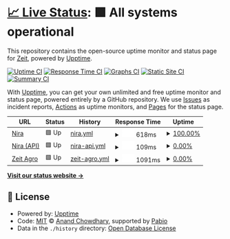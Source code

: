 # [📈 Live Status](https://zeit.com.br): <!--live status--> **🟩 All systems operational**

This repository contains the open-source uptime monitor and status page for [Zeit](https://zeit.com.br), powered by [Upptime](https://github.com/upptime/upptime).

[![Uptime CI](https://github.com/zeit-ia/status/workflows/Uptime%20CI/badge.svg)](https://github.com/zeit-ia/status/actions?query=workflow%3A%22Uptime+CI%22)
[![Response Time CI](https://github.com/zeit-ia/status/workflows/Response%20Time%20CI/badge.svg)](https://github.com/zeit-ia/status/actions?query=workflow%3A%22Response+Time+CI%22)
[![Graphs CI](https://github.com/zeit-ia/status/workflows/Graphs%20CI/badge.svg)](https://github.com/zeit-ia/status/actions?query=workflow%3A%22Graphs+CI%22)
[![Static Site CI](https://github.com/zeit-ia/status/workflows/Static%20Site%20CI/badge.svg)](https://github.com/zeit-ia/status/actions?query=workflow%3A%22Static+Site+CI%22)
[![Summary CI](https://github.com/zeit-ia/status/workflows/Summary%20CI/badge.svg)](https://github.com/zeit-ia/status/actions?query=workflow%3A%22Summary+CI%22)

With [Upptime](https://upptime.js.org), you can get your own unlimited and free uptime monitor and status page, powered entirely by a GitHub repository. We use [Issues](https://github.com/zeit-ia/status/issues) as incident reports, [Actions](https://github.com/zeit-ia/status/actions) as uptime monitors, and [Pages](https://zeit.com.br) for the status page.

<!--start: status pages-->
<!-- This summary is generated by Upptime (https://github.com/upptime/upptime) -->
<!-- Do not edit this manually, your changes will be overwritten -->
<!-- prettier-ignore -->
| URL | Status | History | Response Time | Uptime |
| --- | ------ | ------- | ------------- | ------ |
| <img alt="" src="https://icons.duckduckgo.com/ip3/nira.zeit.com.br.ico" height="13"> [Nira](https://nira.zeit.com.br) | 🟩 Up | [nira.yml](https://github.com/zeit-ia/status/commits/HEAD/history/nira.yml) | <details><summary><img alt="Response time graph" src="./graphs/nira/response-time-week.png" height="20"> 618ms</summary><br><a href="https://zeit.com.br/history/nira"><img alt="Response time 618" src="https://img.shields.io/endpoint?url=https%3A%2F%2Fraw.githubusercontent.com%2Fzeit-ia%2Fstatus%2FHEAD%2Fapi%2Fnira%2Fresponse-time.json"></a><br><a href="https://zeit.com.br/history/nira"><img alt="24-hour response time 618" src="https://img.shields.io/endpoint?url=https%3A%2F%2Fraw.githubusercontent.com%2Fzeit-ia%2Fstatus%2FHEAD%2Fapi%2Fnira%2Fresponse-time-day.json"></a><br><a href="https://zeit.com.br/history/nira"><img alt="7-day response time 618" src="https://img.shields.io/endpoint?url=https%3A%2F%2Fraw.githubusercontent.com%2Fzeit-ia%2Fstatus%2FHEAD%2Fapi%2Fnira%2Fresponse-time-week.json"></a><br><a href="https://zeit.com.br/history/nira"><img alt="30-day response time 618" src="https://img.shields.io/endpoint?url=https%3A%2F%2Fraw.githubusercontent.com%2Fzeit-ia%2Fstatus%2FHEAD%2Fapi%2Fnira%2Fresponse-time-month.json"></a><br><a href="https://zeit.com.br/history/nira"><img alt="1-year response time 618" src="https://img.shields.io/endpoint?url=https%3A%2F%2Fraw.githubusercontent.com%2Fzeit-ia%2Fstatus%2FHEAD%2Fapi%2Fnira%2Fresponse-time-year.json"></a></details> | <details><summary><a href="https://zeit.com.br/history/nira">100.00%</a></summary><a href="https://zeit.com.br/history/nira"><img alt="All-time uptime 100.00%" src="https://img.shields.io/endpoint?url=https%3A%2F%2Fraw.githubusercontent.com%2Fzeit-ia%2Fstatus%2FHEAD%2Fapi%2Fnira%2Fuptime.json"></a><br><a href="https://zeit.com.br/history/nira"><img alt="24-hour uptime 100.00%" src="https://img.shields.io/endpoint?url=https%3A%2F%2Fraw.githubusercontent.com%2Fzeit-ia%2Fstatus%2FHEAD%2Fapi%2Fnira%2Fuptime-day.json"></a><br><a href="https://zeit.com.br/history/nira"><img alt="7-day uptime 100.00%" src="https://img.shields.io/endpoint?url=https%3A%2F%2Fraw.githubusercontent.com%2Fzeit-ia%2Fstatus%2FHEAD%2Fapi%2Fnira%2Fuptime-week.json"></a><br><a href="https://zeit.com.br/history/nira"><img alt="30-day uptime 100.00%" src="https://img.shields.io/endpoint?url=https%3A%2F%2Fraw.githubusercontent.com%2Fzeit-ia%2Fstatus%2FHEAD%2Fapi%2Fnira%2Fuptime-month.json"></a><br><a href="https://zeit.com.br/history/nira"><img alt="1-year uptime 100.00%" src="https://img.shields.io/endpoint?url=https%3A%2F%2Fraw.githubusercontent.com%2Fzeit-ia%2Fstatus%2FHEAD%2Fapi%2Fnira%2Fuptime-year.json"></a></details>
| <img alt="" src="https://icons.duckduckgo.com/ip3/nira.zeit.com.br.ico" height="13"> [Nira (API)](https://nira.zeit.com.br/api/actuator/health) | 🟩 Up | [nira-api.yml](https://github.com/zeit-ia/status/commits/HEAD/history/nira-api.yml) | <details><summary><img alt="Response time graph" src="./graphs/nira-api/response-time-week.png" height="20"> 109ms</summary><br><a href="https://zeit.com.br/history/nira-api"><img alt="Response time 109" src="https://img.shields.io/endpoint?url=https%3A%2F%2Fraw.githubusercontent.com%2Fzeit-ia%2Fstatus%2FHEAD%2Fapi%2Fnira-api%2Fresponse-time.json"></a><br><a href="https://zeit.com.br/history/nira-api"><img alt="24-hour response time 109" src="https://img.shields.io/endpoint?url=https%3A%2F%2Fraw.githubusercontent.com%2Fzeit-ia%2Fstatus%2FHEAD%2Fapi%2Fnira-api%2Fresponse-time-day.json"></a><br><a href="https://zeit.com.br/history/nira-api"><img alt="7-day response time 109" src="https://img.shields.io/endpoint?url=https%3A%2F%2Fraw.githubusercontent.com%2Fzeit-ia%2Fstatus%2FHEAD%2Fapi%2Fnira-api%2Fresponse-time-week.json"></a><br><a href="https://zeit.com.br/history/nira-api"><img alt="30-day response time 109" src="https://img.shields.io/endpoint?url=https%3A%2F%2Fraw.githubusercontent.com%2Fzeit-ia%2Fstatus%2FHEAD%2Fapi%2Fnira-api%2Fresponse-time-month.json"></a><br><a href="https://zeit.com.br/history/nira-api"><img alt="1-year response time 109" src="https://img.shields.io/endpoint?url=https%3A%2F%2Fraw.githubusercontent.com%2Fzeit-ia%2Fstatus%2FHEAD%2Fapi%2Fnira-api%2Fresponse-time-year.json"></a></details> | <details><summary><a href="https://zeit.com.br/history/nira-api">0.00%</a></summary><a href="https://zeit.com.br/history/nira-api"><img alt="All-time uptime 0.00%" src="https://img.shields.io/endpoint?url=https%3A%2F%2Fraw.githubusercontent.com%2Fzeit-ia%2Fstatus%2FHEAD%2Fapi%2Fnira-api%2Fuptime.json"></a><br><a href="https://zeit.com.br/history/nira-api"><img alt="24-hour uptime 0.00%" src="https://img.shields.io/endpoint?url=https%3A%2F%2Fraw.githubusercontent.com%2Fzeit-ia%2Fstatus%2FHEAD%2Fapi%2Fnira-api%2Fuptime-day.json"></a><br><a href="https://zeit.com.br/history/nira-api"><img alt="7-day uptime 0.00%" src="https://img.shields.io/endpoint?url=https%3A%2F%2Fraw.githubusercontent.com%2Fzeit-ia%2Fstatus%2FHEAD%2Fapi%2Fnira-api%2Fuptime-week.json"></a><br><a href="https://zeit.com.br/history/nira-api"><img alt="30-day uptime 0.00%" src="https://img.shields.io/endpoint?url=https%3A%2F%2Fraw.githubusercontent.com%2Fzeit-ia%2Fstatus%2FHEAD%2Fapi%2Fnira-api%2Fuptime-month.json"></a><br><a href="https://zeit.com.br/history/nira-api"><img alt="1-year uptime 0.00%" src="https://img.shields.io/endpoint?url=https%3A%2F%2Fraw.githubusercontent.com%2Fzeit-ia%2Fstatus%2FHEAD%2Fapi%2Fnira-api%2Fuptime-year.json"></a></details>
| <img alt="" src="https://icons.duckduckgo.com/ip3/agro.zeit.com.br.ico" height="13"> [Zeit Agro](https://agro.zeit.com.br) | 🟩 Up | [zeit-agro.yml](https://github.com/zeit-ia/status/commits/HEAD/history/zeit-agro.yml) | <details><summary><img alt="Response time graph" src="./graphs/zeit-agro/response-time-week.png" height="20"> 1091ms</summary><br><a href="https://zeit.com.br/history/zeit-agro"><img alt="Response time 1091" src="https://img.shields.io/endpoint?url=https%3A%2F%2Fraw.githubusercontent.com%2Fzeit-ia%2Fstatus%2FHEAD%2Fapi%2Fzeit-agro%2Fresponse-time.json"></a><br><a href="https://zeit.com.br/history/zeit-agro"><img alt="24-hour response time 1091" src="https://img.shields.io/endpoint?url=https%3A%2F%2Fraw.githubusercontent.com%2Fzeit-ia%2Fstatus%2FHEAD%2Fapi%2Fzeit-agro%2Fresponse-time-day.json"></a><br><a href="https://zeit.com.br/history/zeit-agro"><img alt="7-day response time 1091" src="https://img.shields.io/endpoint?url=https%3A%2F%2Fraw.githubusercontent.com%2Fzeit-ia%2Fstatus%2FHEAD%2Fapi%2Fzeit-agro%2Fresponse-time-week.json"></a><br><a href="https://zeit.com.br/history/zeit-agro"><img alt="30-day response time 1091" src="https://img.shields.io/endpoint?url=https%3A%2F%2Fraw.githubusercontent.com%2Fzeit-ia%2Fstatus%2FHEAD%2Fapi%2Fzeit-agro%2Fresponse-time-month.json"></a><br><a href="https://zeit.com.br/history/zeit-agro"><img alt="1-year response time 1091" src="https://img.shields.io/endpoint?url=https%3A%2F%2Fraw.githubusercontent.com%2Fzeit-ia%2Fstatus%2FHEAD%2Fapi%2Fzeit-agro%2Fresponse-time-year.json"></a></details> | <details><summary><a href="https://zeit.com.br/history/zeit-agro">0.00%</a></summary><a href="https://zeit.com.br/history/zeit-agro"><img alt="All-time uptime 0.00%" src="https://img.shields.io/endpoint?url=https%3A%2F%2Fraw.githubusercontent.com%2Fzeit-ia%2Fstatus%2FHEAD%2Fapi%2Fzeit-agro%2Fuptime.json"></a><br><a href="https://zeit.com.br/history/zeit-agro"><img alt="24-hour uptime 0.00%" src="https://img.shields.io/endpoint?url=https%3A%2F%2Fraw.githubusercontent.com%2Fzeit-ia%2Fstatus%2FHEAD%2Fapi%2Fzeit-agro%2Fuptime-day.json"></a><br><a href="https://zeit.com.br/history/zeit-agro"><img alt="7-day uptime 0.00%" src="https://img.shields.io/endpoint?url=https%3A%2F%2Fraw.githubusercontent.com%2Fzeit-ia%2Fstatus%2FHEAD%2Fapi%2Fzeit-agro%2Fuptime-week.json"></a><br><a href="https://zeit.com.br/history/zeit-agro"><img alt="30-day uptime 0.00%" src="https://img.shields.io/endpoint?url=https%3A%2F%2Fraw.githubusercontent.com%2Fzeit-ia%2Fstatus%2FHEAD%2Fapi%2Fzeit-agro%2Fuptime-month.json"></a><br><a href="https://zeit.com.br/history/zeit-agro"><img alt="1-year uptime 0.00%" src="https://img.shields.io/endpoint?url=https%3A%2F%2Fraw.githubusercontent.com%2Fzeit-ia%2Fstatus%2FHEAD%2Fapi%2Fzeit-agro%2Fuptime-year.json"></a></details>

<!--end: status pages-->

[**Visit our status website →**](https://zeit.com.br)

## 📄 License

- Powered by: [Upptime](https://github.com/upptime/upptime)
- Code: [MIT](./LICENSE) © [Anand Chowdhary](https://anandchowdhary.com), supported by [Pabio](https://pabio.com)
- Data in the `./history` directory: [Open Database License](https://opendatacommons.org/licenses/odbl/1-0/)
